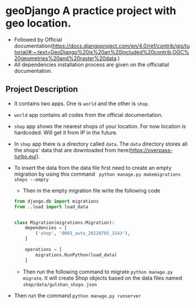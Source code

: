 # geoDjango A practice project with geo location.
* Followed by Official documentation(https://docs.djangoproject.com/en/4.0/ref/contrib/gis/tutorial/#:~:text=GeoDjango%20is%20an%20included%20contrib,OGC%20geometries%20and%20raster%20data.)
* All dependencies installation process are given on the officiatial documentation.

## Project Description
* It contains two apps. One is `world` and the other is `shop`.
* `world` app contains all codes from the official documentation.
* `shop` app shows the nearest shops of your location. For now location is hardcoded. Will get it from IP in the future.
* In `shop` app there is a directory called `data`. The `data` directory stores all the shops' data that are downloaded from here(https://overpass-turbo.eu/).
* To insert the data from the data file first need to create an empty migration by using this command ` python manage.py makemigrations shops --empty`
  * Then in the empty migration file write the following code
  ```python
  from django.db import migrations
  from ..load import load_data
  
  
  class Migration(migrations.Migration):
      dependencies = [
          ('shop', '0003_auto_20220705_1543'),
      ]
  
      operations = [
          migrations.RunPython(load_data)
      ]
  
  ```
  * Then run the following command to migrate `python manage.py migrate`. It will create Shop objects based on the data files named `shop/data/gulshan_shops.json`

* Then run the command `python manage.py runserver`
